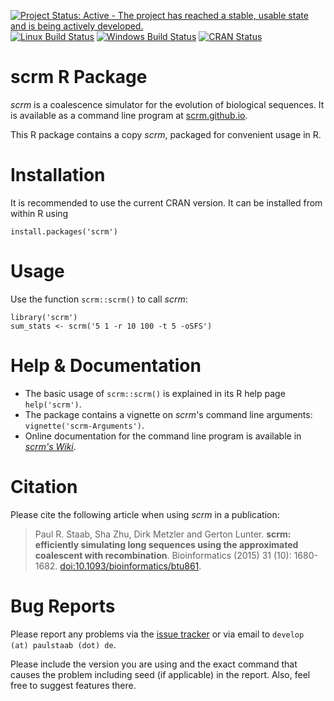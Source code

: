[![Project Status: Active - The project has reached a stable, usable state and is being actively developed.](http://www.repostatus.org/badges/latest/active.svg)](http://www.repostatus.org/#active)
[![Linux Build Status](https://travis-ci.org/scrm/scrm-r.svg?branch=master)](https://travis-ci.org/scrm/scrm-r)
[![Windows Build Status](https://ci.appveyor.com/api/projects/status/octt2w69byiq198s/branch/master?svg=true)](https://ci.appveyor.com/project/paulstaab/scrm-r/branch/master)
[![CRAN Status](http://www.r-pkg.org/badges/version/scrm)](https://cran.r-project.org/package=scrm)


scrm R Package
=======================

_scrm_ is a coalescence simulator for the evolution 
of biological sequences. It is available as a command line program at
[scrm.github.io](https://scrm.github.io).

This R package contains a copy _scrm_, packaged for convenient usage in R.


Installation
======================

It is recommended to use the current CRAN version. It can be installed
from within R using

```
install.packages('scrm')
```


Usage
======================
Use the function `scrm::scrm()` to call _scrm_:
```
library('scrm')
sum_stats <- scrm('5 1 -r 10 100 -t 5 -oSFS')
```


Help & Documentation
======================
- The basic usage of `scrm::scrm()` is explained in its R help page `help('scrm')`.
- The package contains a vignette on _scrm_'s command line arguments: `vignette('scrm-Arguments')`.
- Online documentation for the command line program is available in 
  [_scrm's Wiki_](https://github.com/paulstaab/scrm/wiki).


Citation
======================
Please cite the following article when using _scrm_ in a publication:

> Paul R. Staab, Sha Zhu, Dirk Metzler and Gerton Lunter.
> **scrm: efficiently simulating long sequences using the approximated coalescent
> with recombination**. 
> Bioinformatics (2015) 31 (10): 1680-1682.
> [doi:10.1093/bioinformatics/btu861](http://bioinformatics.oxfordjournals.org/content/31/10/1680).


Bug Reports
=======================
Please report any problems via the [issue tracker](https://github.com/scrm/scrm-r/issues)
or via email to `develop (at) paulstaab (dot) de`.

Please include the version you are using and the exact command that 
causes the problem including seed (if applicable) in the report.
Also, feel free to suggest features there.
